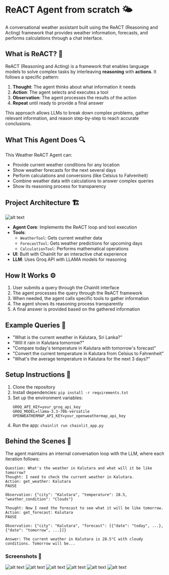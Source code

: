 # ReACT Agent from scratch 🌤️

A conversational weather assistant built using the ReACT (Reasoning and Acting) framework that provides weather information, forecasts, and performs calculations through a chat interface.

## What is ReACT? 🤔

ReACT (Reasoning and Acting) is a framework that enables language models to solve complex tasks by interleaving **reasoning** with **actions**. It follows a specific pattern:

1. **Thought**: The agent thinks about what information it needs
2. **Action**: The agent selects and executes a tool
3. **Observation**: The agent processes the results of the action
4. **Repeat** until ready to provide a final answer

This approach allows LLMs to break down complex problems, gather relevant information, and reason step-by-step to reach accurate conclusions.

## What This Agent Does 🔍

This Weather ReACT Agent can:

- Provide current weather conditions for any location
- Show weather forecasts for the next several days
- Perform calculations and conversions (like Celsius to Fahrenheit)
- Combine weather data with calculations to answer complex queries
- Show its reasoning process for transparency

## Project Architecture 🏗️

![alt text](architecture.png)

- **Agent Core**: Implements the ReACT loop and tool execution
- **Tools**:
  - `WeatherTool`: Gets current weather data
  - `ForecastTool`: Gets weather predictions for upcoming days
  - `CalculationTool`: Performs mathematical operations
- **UI**: Built with Chainlit for an interactive chat experience
- **LLM**: Uses Groq API with LLAMA models for reasoning

## How It Works ⚙️

1. User submits a query through the Chainlit interface
2. The agent processes the query through the ReACT framework
3. When needed, the agent calls specific tools to gather information
4. The agent shows its reasoning process transparently
5. A final answer is provided based on the gathered information

## Example Queries 💬

- "What is the current weather in Kalutara, Sri Lanka?"
- "Will it rain in Kalutara tomorrow?"
- "Compare today's temperature in Kalutara with tomorrow's forecast"
- "Convert the current temperature in Kalutara from Celsius to Fahrenheit"
- "What's the average temperature in Kalutara for the next 3 days?"

## Setup Instructions 🚀

1. Clone the repository
2. Install dependencies: `pip install -r requirements.txt`
3. Set up the environment variables:
   ```
   GROQ_API_KEY=your_groq_api_key
   GROQ_MODEL=llama-3.3-70b-versatile
   OPENWEATHERMAP_API_KEY=your_openweathermap_api_key
   ```
4. Run the app: `chainlit run chainlit_app.py`

## Behind the Scenes 🔧

The agent maintains an internal conversation loop with the LLM, where each iteration follows:

```
Question: What's the weather in Kalutara and what will it be like tomorrow?
Thought: I need to check the current weather in Kalutara.
Action: get_weather: Kalutara
PAUSE

Observation: {"city": "Kalutara", "temperature": 28.5, "weather_condition": "Clouds"}

Thought: Now I need the forecast to see what it will be like tomorrow.
Action: get_forecast: Kalutara
PAUSE

Observation: {"city": "Kalutara", "forecast": [{"date": "today", ...}, {"date": "tomorrow", ...}]}

Answer: The current weather in Kalutara is 28.5°C with cloudy conditions. Tomorrow will be...
```

### Screenshots 📸

![alt text](./screenshots/image.png)
![alt text](./screenshots/image-1.png)
![alt text](./screenshots/image-2.png)
![alt text](./screenshots/image-3.png)
![alt text](./screenshots/image-4.png)
![alt text](./screenshots/image-5.png)
